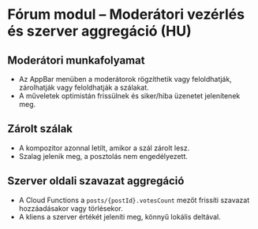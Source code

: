 # Fórum modul – Moderátori vezérlés és szerver aggregáció (HU)

## Moderátori munkafolyamat
- Az AppBar menüben a moderátorok rögzíthetik vagy feloldhatják, zárolhatják vagy feloldhatják a szálakat.
- A műveletek optimistán frissülnek és siker/hiba üzenetet jelenítenek meg.

## Zárolt szálak
- A kompozitor azonnal letilt, amikor a szál zárolt lesz.
- Szalag jelenik meg, a posztolás nem engedélyezett.

## Szerver oldali szavazat aggregáció
- A Cloud Functions a `posts/{postId}.votesCount` mezőt frissíti szavazat hozzáadásakor vagy törlésekor.
- A kliens a szerver értékét jeleníti meg, könnyű lokális deltával.
